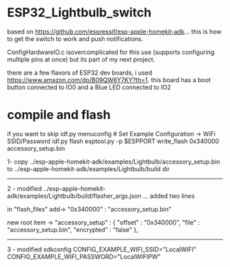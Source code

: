# ESP32_Lightbulb_switch
based on https://github.com/espressif/esp-apple-homekit-adk... this is how to get the switch to work and push notifications.

ConfigHardwareIO.c isovercomplicated for this use (supports configuring multiple pins at once) but its part of my next project.

there are a few flavors of ESP32 dev boards, i used https://www.amazon.com/dp/B09QW6Y7KY?th=1.
this board has a boot button connected to IO0 and a Blue LED connected to IO2

# compile and flash
if you want to skip 
        idf.py menuconfig # Set Example Configuration -> WiFi SSID/Password
        idf.py flash
        esptool.py -p $ESPPORT write_flash 0x340000 accessory_setup.bin
        
1- copy
    ../esp-apple-homekit-adk/examples/Lightbulb/accessory_setup.bin
     to 
    ../esp-apple-homekit-adk/examples/Lightbulb/build dir

--------------------------
2 - modified ../esp-apple-homekit-adk/examples/Lightbulb/build/flasher_args.json
    ... added two lines

in  "flash_files" 
 add->       "0x340000" : "accessory_setup.bin"

 new root item ->    "accessory_setup" : { "offset" : "0x340000", "file" : "accessory_setup.bin", "encrypted" : "false" },

----------------------------
3 - modified sdkconfig
    CONFIG_EXAMPLE_WIFI_SSID="LocalWIFI"
    CONFIG_EXAMPLE_WIFI_PASSWORD="LocalWIFIPW"

